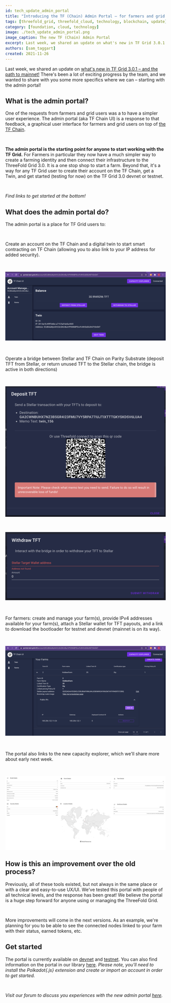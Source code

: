 ```yaml
---
id: tech_update_admin_portal
title: "Introducing the TF (Chain) Admin Portal – for farmers and grid users!"
tags: [threefold_grid, threefold_cloud, technology, blockchain, update]
category: [foundation, cloud, technology]
image: ./tech_update_admin_portal.png
image_caption: The new TF (Chain) Admin Portal
excerpt: Last week, we shared an update on what's new in TF Grid 3.0.1 – and the path to mainnet! There's been a lot of exciting progress by the team, and we wanted to share more details with you, starting with the admin portal!
authors: [sam_taggart]
created: 2021-11-26
---
```


Last week, we shared an update on [what's new in TF Grid 3.0.1 – and the path to mainnet!](https://forum.threefold.io/t/whats-new-in-tf-grid-3-0-1-and-the-path-to-mainnet/1488) There's been a lot of exciting progress by the team, and we wanted to share with you some more specifics where we can – starting with the admin portal!

## What is the admin portal?

One of the requests from farmers and grid users was a to have a simpler user experience. The admin portal (aka TF Chain UI) is a response to that feedback, a graphical user interface for farmers and grid users on top of [the TF Chain](https://library.threefold.me/info/manual/#/threefold__tfchain).

<br/>

**The admin portal is the starting point for anyone to start working with the TF Grid.** For Farmers in particular they now have a much simpler way to create a farming identity and then connect their infrastructure to the ThreeFold Grid 3.0. It is a one stop shop to start a farm. Beyond that, it's a way for any TF Grid user to create their account on the TF Chain, get a Twin, and get started (testing for now) on the TF Grid 3.0 devnet or testnet.

<br/>

*Find links to get started at the bottom!*

## What does the admin portal do?

The admin portal is a place for TF Grid users to:

<br/>

Create an account on the TF Chain and a digital twin to start smart contracting on TF Chain (allowing you to also link to your IP address for added security).

<br/>

![tf_chain_ui](./tf_chain_ui.png) 

<br/>

Operate a bridge between Stellar and TF Chain on Parity Substrate (deposit TFT from Stellar, or return unused TFT to the Stellar chain, the bridge is active in both directions)

<br/>

![tf_chain_deposit](./tf_chain_deposit.png)

<br/>

![tf_chain_withdraw](./tf_chain_withdraw.png) 

<br/>

For farmers: create and manage your farm(s), provide IPv4 addresses available for your farm(s), attach a Stellar wallet for TFT payouts, and a link to download the bootloader for testnet and devnet (mainnet is on its way).

<br/>

![tf_chain_your_farm](./tf_chain_your_farm.png) 

<br/>

The portal also links to the new capacity explorer, which we'll share more about early next week.

<br/>

![tf_chain_node_resources](./tf_chain_node_resources.png) 

## How is this an improvement over the old process?

Previously, all of these tools existed, but not always in the same place or with a clear and easy-to-use UX/UI. We've tested this portal with people of all technical levels, and the response has been great! We believe the portal is a huge step forward for anyone using or managing the ThreeFold Grid.

<br/>

More improvements will come in the next versions. As an example, we're planning for you to be able to see the connected nodes linked to your farm with their status, earned tokens, etc.

## Get started

The portal is currently available on [devnet](https://portal.dev.grid.tf) and [testnet](https://portal.test.grid.tf/). You can also find information on the portal in our library [here](https://library.threefold.me/info/manual/#/manual__tfgrid3_getstarted). *Please note, you'll need to install the Polkadot{.js} extension and create or import an account in order to get started.*

<br/>

*Visit our forum to discuss you experiences with the new admin portal [here](https://forum.threefold.io/t/introducing-the-tf-chain-admin-portal-for-farmers-and-grid-users/1526).*
